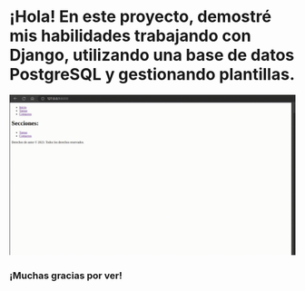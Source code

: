 <h1>¡Hola! En este proyecto, demostré mis habilidades trabajando con Django, utilizando una base de datos PostgreSQL y gestionando plantillas.</h1>
<img src="./2023-06-13 20-01-42.gif"/>
<h3>¡Muchas gracias por ver!</h3>
